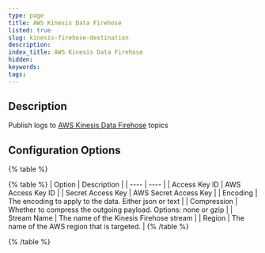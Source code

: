 ```yaml
---
type: page
title: AWS Kinesis Data Firehose
listed: true
slug: kinesis-firehose-destination
description: 
index_title: AWS Kinesis Data Firehose
hidden: 
keywords: 
tags: 
---
```



## Description

Publish logs to [AWS Kinesis Data Firehose](https://aws.amazon.com/kinesis/data-firehose) topics

## Configuration Options

{% table %}

{% table %}
| Option | Description | 
| ---- | ---- | 
| Access Key ID | AWS Access Key ID | 
| Secret Access Key | AWS Secret Access Key | 
| Encoding | The encoding to apply to the data. Either json or text | 
| Compression | Whether to compress the outgoing payload. Options: none or gzip | 
| Stream Name | The name of the Kinesis Firehose stream | 
| Region | The name of the AWS region that is targeted. | 
{% /table %}

{% /table %}